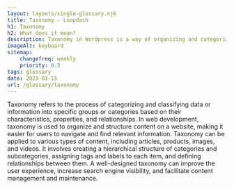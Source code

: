 ```yaml
--- 
layout: layouts/single-glossary.njk
title: Taxonomy - Loopdash
h1: Taxonomy
h2: What does it mean?
description: Taxonomy in Wordpress is a way of organizing and categorizing content, similar to how variables and functions are organized in code.
imageAlt: keyboard
sitemap:
	changefreq: weekly
	priority: 0.5
tags: glossary
date: 2023-03-15
url: /glossary/taxonomy
---
```


Taxonomy refers to the process of categorizing and classifying data or information into specific groups or categories based on their characteristics, properties, and relationships. In web development, taxonomy is used to organize and structure content on a website, making it easier for users to navigate and find relevant information. Taxonomy can be applied to various types of content, including articles, products, images, and videos. It involves creating a hierarchical structure of categories and subcategories, assigning tags and labels to each item, and defining relationships between them. A well-designed taxonomy can improve the user experience, increase search engine visibility, and facilitate content management and maintenance.
